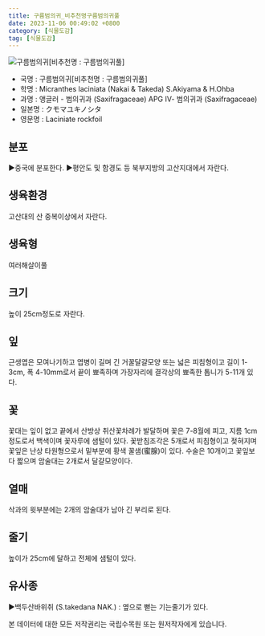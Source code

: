 ```yaml
---
title: 구름범의귀_비추천명구름범의귀풀
date: 2023-11-06 00:49:02 +0800
category: [식물도감]
tag: [식물도감]
---
```




![구름범의귀[비추천명 : 구름범의귀풀]](/fileUpload/plants/basic/Saxifragaceae/Saxifraga/6931/1_th2.JPG)
- 국명 : 구름범의귀[비추천명 : 구름범의귀풀]
- 학명 : Micranthes laciniata (Nakai & Takeda) S.Akiyama & H.Ohba
- 과명 : 앵글러 - 범의귀과 (Saxifragaceae) APG Ⅳ- 범의귀과 (Saxifragaceae)
- 일본명 : クモマユキノシタ
- 영문명 : Laciniate rockfoil


## 분포
▶중국에 분포한다.▶평안도 및 함경도 등 북부지방의 고산지대에서 자란다.
## 생육환경
고산대의 산 중복이상에서 자란다.
## 생육형
여러해살이풀 
## 크기
높이 25cm정도로 자란다.
## 잎
근생엽은 모여나기하고 엽병이 길며 긴 거꿀달걀모양 또는 넓은 피침형이고 길이 1-3cm, 폭 4-10mm로서 끝이 뾰족하며 가장자리에 결각상의 뾰족한 톱니가 5-11개 있다.
## 꽃
꽃대는 잎이 없고 끝에서 산방상 취산꽃차례가 발달하며 꽃은 7-8월에 피고, 지름 1cm정도로서 백색이며 꽃자루에 샘털이 있다. 꽃받침조각은 5개로서 피침형이고 젖혀지며 꽃잎은 난상 타원형으로서 밑부분에 황색 꿀샘(蜜腺)이 있다. 수술은 10개이고 꽃잎보다 짧으며 암술대는 2개로서 달걀모양이다.
## 열매
삭과의 윗부분에는 2개의 암술대가 남아 긴 부리로 된다.
## 줄기
높이가 25cm에 달하고 전체에 샘털이 있다.
## 유사종
▶백두산바위취 (S.takedana NAK.) :  옆으로 뻗는 기는줄기가 있다.






본 데이터에 대한 모든 저작권리는 국립수목원 또는 원저작자에게 있습니다.
